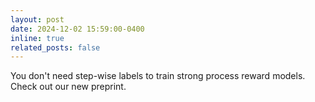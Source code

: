 ```yaml
---
layout: post
date: 2024-12-02 15:59:00-0400
inline: true
related_posts: false
---
```


You don't need step-wise labels to train strong process reward models. Check out our <a href="https://arxiv.org/abs/2412.01981" style="text-decoration:none">new preprint</a>.
